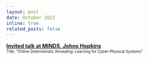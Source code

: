 ```yaml
---
layout: post
date: October 2022
inline: true
related_posts: false
---
```



<b> <a target="_blank" rel="noopener noreferrer" href="https://mavridischristos.github.io/cv/"> Invited talk at MINDS, Johns Hopkins </a></b>
<br> <font size="1">Title: "Online Deterministic Annealing: Learning for Cyber-Physical Systems"</font> 
